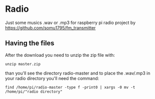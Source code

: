 # Radio
Just some musics .wav or .mp3 for raspberry pi radio project by https://github.com/somu1795/fm_transmitter

## Having the files

After the download you need to unzip the zip file with:

	unzip master.zip

than you'll see the directory radio-master and to place the .wav/.mp3 in your radio directory you'll need the command:

	find /home/pi/radio-master -type f -print0 | xargs -0 mv -t /home/pi/"radio directory"

